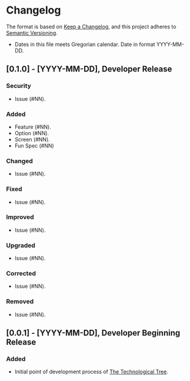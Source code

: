 # Changelog

The format is based on [Keep a Changelog](https://keepachangelog.com/en/1.1.0/),
and this project adheres to [Semantic Versioning](https://semver.org/spec/v2.0.0.html).

- Dates in this file meets Gregorian calendar. Date in format YYYY-MM-DD.

## [0.1.0] - [YYYY-MM-DD], Developer Release

### Security

- Issue (#NN).

### Added

- Feature (#NN).
- Option (#NN).
- Screen (#NN).
- Fun Spec (#NN)

### Changed

- Issue (#NN).

### Fixed

- Issue (#NN).

### Improved

- Issue (#NN).

### Upgraded

- Issue (#NN).

### Corrected

- Issue (#NN).

### Removed

- Issue (#NN).

## [0.0.1] - [YYYY-MM-DD], Developer Beginning Release

### Added

- Initial point of development process of [The Technological Tree](https://github.com/perseusrealdeal/TheTechnologicalTree).
